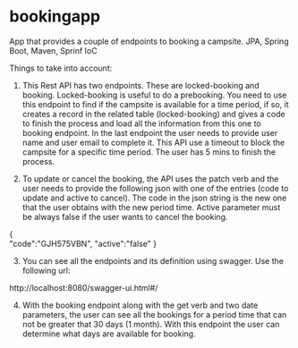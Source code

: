 # bookingapp
App that provides a couple of endpoints to booking a campsite.  JPA, Spring Boot, Maven, Sprinf IoC

Things to take into account:

1) This Rest API has two endpoints.  These are locked-booking and booking.  Locked-booking is useful to do a prebooking.  You need to use this endpoint to find if the campsite is available for a time period, if so, it creates a record in the related table (locked-booking) and gives a code to finish the process and load all the information from this one to booking endpoint.  In the last endpoint the user needs to provide user name and user email to complete it.  This API use a timeout to block the campsite for a specific time period.  The user has 5 mins to finish the process. 

2) To update or cancel the booking, the API uses the patch verb and the user needs to provide the following json with one of the entries (code to update and active to cancel).   The code in the json string is the new one that the user obtains with the new period time.  Active parameter must be always false if the user wants to cancel the booking.

{  
   "code":"GJH575VBN",
   "active":"false"
}

3) You can see all the endpoints and its definition using swagger.  Use the following url:

http://localhost:8080/swagger-ui.html#/

4) With the booking endpoint along with the get verb and two date parameters, the user can see all the bookings for a period time that can not be greater that 30 days (1 month). With this endpoint the user can determine what days are available for booking.
